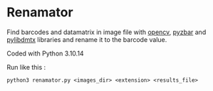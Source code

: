 # Renamator

Find barcodes and datamatrix in image file with [opencv](https://pypi.org/project/opencv-python/), [pyzbar](https://pypi.org/project/pyzbar/) and [pylibdmtx](https://pypi.org/project/pylibdmtx/) libraries and rename it to the barcode value.

Coded with Python 3.10.14

Run like this :

`python3 renamator.py <images_dir> <extension> <results_file>`
